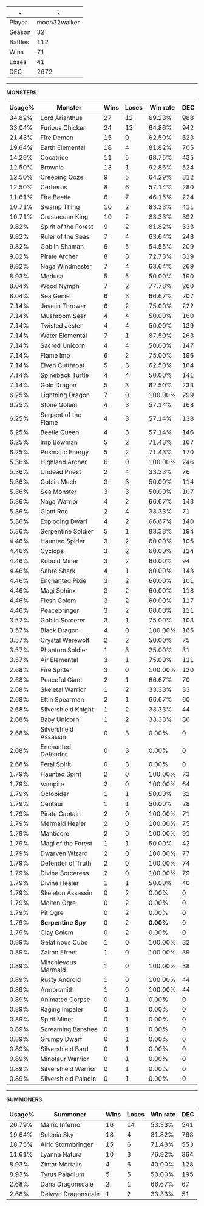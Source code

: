 .|.
|-|-
Player|moon32walker
Season|32
Battles|112
Wins|71
Loses|41
DEC|2672

---
**MONSTERS**

Usage%|Monster|Wins|Loses|Win rate|DEC|
-|-|-|-|-|-|
34.82%|Lord Arianthus|27|12|69.23%|988|
33.04%|Furious Chicken|24|13|64.86%|942|
21.43%|Fire Demon|15|9|62.50%|523|
19.64%|Earth Elemental|18|4|81.82%|705|
14.29%|Cocatrice|11|5|68.75%|435|
12.50%|Brownie|13|1|92.86%|524|
12.50%|Creeping Ooze|9|5|64.29%|312|
12.50%|Cerberus|8|6|57.14%|280|
11.61%|Fire Beetle|6|7|46.15%|224|
10.71%|Swamp Thing|10|2|83.33%|411|
10.71%|Crustacean King|10|2|83.33%|392|
9.82%|Spirit of the Forest|9|2|81.82%|333|
9.82%|Ruler of the Seas|7|4|63.64%|248|
9.82%|Goblin Shaman|6|5|54.55%|209|
9.82%|Pirate Archer|8|3|72.73%|319|
9.82%|Naga Windmaster|7|4|63.64%|269|
8.93%|Medusa|5|5|50.00%|190|
8.04%|Wood Nymph|7|2|77.78%|260|
8.04%|Sea Genie|6|3|66.67%|207|
7.14%|Javelin Thrower|6|2|75.00%|222|
7.14%|Mushroom Seer|4|4|50.00%|160|
7.14%|Twisted Jester|4|4|50.00%|139|
7.14%|Water Elemental|7|1|87.50%|263|
7.14%|Sacred Unicorn|4|4|50.00%|147|
7.14%|Flame Imp|6|2|75.00%|196|
7.14%|Elven Cutthroat|5|3|62.50%|164|
7.14%|Spineback Turtle|4|4|50.00%|141|
7.14%|Gold Dragon|5|3|62.50%|233|
6.25%|Lightning Dragon|7|0|100.00%|299|
6.25%|Stone Golem|4|3|57.14%|168|
6.25%|Serpent of the Flame|4|3|57.14%|138|
6.25%|Beetle Queen|4|3|57.14%|146|
6.25%|Imp Bowman|5|2|71.43%|167|
6.25%|Prismatic Energy|5|2|71.43%|170|
5.36%|Highland Archer|6|0|100.00%|246|
5.36%|Undead Priest|2|4|33.33%|76|
5.36%|Goblin Mech|3|3|50.00%|114|
5.36%|Sea Monster|3|3|50.00%|107|
5.36%|Naga Warrior|4|2|66.67%|143|
5.36%|Giant Roc|2|4|33.33%|71|
5.36%|Exploding Dwarf|4|2|66.67%|140|
5.36%|Serpentine Soldier|5|1|83.33%|194|
4.46%|Haunted Spider|3|2|60.00%|105|
4.46%|Cyclops|3|2|60.00%|124|
4.46%|Kobold Miner|3|2|60.00%|94|
4.46%|Sabre Shark|4|1|80.00%|143|
4.46%|Enchanted Pixie|3|2|60.00%|101|
4.46%|Magi Sphinx|3|2|60.00%|118|
4.46%|Flesh Golem|3|2|60.00%|117|
4.46%|Peacebringer|3|2|60.00%|111|
3.57%|Goblin Sorcerer|3|1|75.00%|103|
3.57%|Black Dragon|4|0|100.00%|165|
3.57%|Crystal Werewolf|2|2|50.00%|75|
3.57%|Phantom Soldier|1|3|25.00%|31|
3.57%|Air Elemental|3|1|75.00%|111|
2.68%|Fire Spitter|3|0|100.00%|120|
2.68%|Peaceful Giant|2|1|66.67%|70|
2.68%|Skeletal Warrior|1|2|33.33%|33|
2.68%|Ettin Spearman|2|1|66.67%|60|
2.68%|Silvershield Knight|1|2|33.33%|44|
2.68%|Baby Unicorn|1|2|33.33%|36|
2.68%|Silvershield Assassin|0|3|0.00%|0|
2.68%|Enchanted Defender|0|3|0.00%|0|
2.68%|Feral Spirit|0|3|0.00%|0|
1.79%|Haunted Spirit|2|0|100.00%|73|
1.79%|Vampire|2|0|100.00%|64|
1.79%|Octopider|1|1|50.00%|32|
1.79%|Centaur|1|1|50.00%|28|
1.79%|Pirate Captain|2|0|100.00%|71|
1.79%|Mermaid Healer|2|0|100.00%|75|
1.79%|Manticore|2|0|100.00%|91|
1.79%|Magi of the Forest|1|1|50.00%|42|
1.79%|Dwarven Wizard|2|0|100.00%|77|
1.79%|Defender of Truth|2|0|100.00%|74|
1.79%|Divine Sorceress|2|0|100.00%|79|
1.79%|Divine Healer|1|1|50.00%|40|
1.79%|Skeleton Assassin|0|2|0.00%|0|
1.79%|Molten Ogre|0|2|0.00%|0|
1.79%|Pit Ogre|0|2|0.00%|0|
1.79%|**Serpentine Spy**|0|2|**0.00%**|0|
1.79%|Clay Golem|0|2|0.00%|0|
0.89%|Gelatinous Cube|1|0|100.00%|32|
0.89%|Zalran Efreet|1|0|100.00%|39|
0.89%|Mischievous Mermaid|1|0|100.00%|38|
0.89%|Rusty Android|1|0|100.00%|44|
0.89%|Armorsmith|1|0|100.00%|44|
0.89%|Animated Corpse|0|1|0.00%|0|
0.89%|Raging Impaler|0|1|0.00%|0|
0.89%|Spirit Miner|0|1|0.00%|0|
0.89%|Screaming Banshee|0|1|0.00%|0|
0.89%|Grumpy Dwarf|0|1|0.00%|0|
0.89%|Silvershield Bard|0|1|0.00%|0|
0.89%|Minotaur Warrior|0|1|0.00%|0|
0.89%|Silvershield Warrior|0|1|0.00%|0|
0.89%|Silvershield Paladin|0|1|0.00%|0|

---
**SUMMONERS**

Usage%|Summoner|Wins|Loses|Win rate|DEC|
-|-|-|-|-|-|
26.79%|Malric Inferno|16|14|53.33%|541|
19.64%|Selenia Sky|18|4|81.82%|768|
18.75%|Alric Stormbringer|15|6|71.43%|553|
11.61%|Lyanna Natura|10|3|76.92%|364|
8.93%|Zintar Mortalis|4|6|40.00%|128|
8.93%|Tyrus Paladium|5|5|50.00%|195|
2.68%|Daria Dragonscale|2|1|66.67%|67|
2.68%|Delwyn Dragonscale|1|2|33.33%|51|
